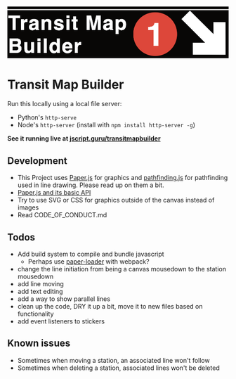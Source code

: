
![Transit Map Builder Logo](https://raw.githubusercontent.com/tedwards947/transit-map-builder/master/logo.png)

# Transit Map Builder

Run this locally using a local file server:
* Python's `http-serve`
* Node's `http-server` (install with `npm install http-server -g`)

**See it running live at <a href="http://jscript.guru/transitmapbuilder">jscript.guru/transitmapbuilder</a>**

## Development 
* This Project uses <a href="https://github.com/paperjs/paper.js">Paper.js</a> for graphics and <a href="https://github.com/qiao/PathFinding.js/">pathfinding.js</a> for pathfinding used in line drawing. Please read up on them a bit. 
* <a href="http://paperjs.org/tutorials/getting-started/working-with-paper-js/">Paper.js and its basic API</a>
* Try to use SVG or CSS for graphics outside of the canvas instead of images
* Read CODE_OF_CONDUCT.md
    

## Todos
* Add build system to compile and bundle javascript
  * Perhaps use <a href="https://github.com/aprowe/paper-loader">paper-loader</a> with webpack? 
* change the line initiation from being a canvas mousedown to the station mousedown
* add line moving
* add text editing
* add a way to show parallel lines
* clean up the code, DRY it up a bit, move it to new files based on functionality
* add event listeners to stickers

## Known issues
* Sometimes when moving a station, an associated line won't follow
* Sometimes when deleting a station, associated lines won't be deleted